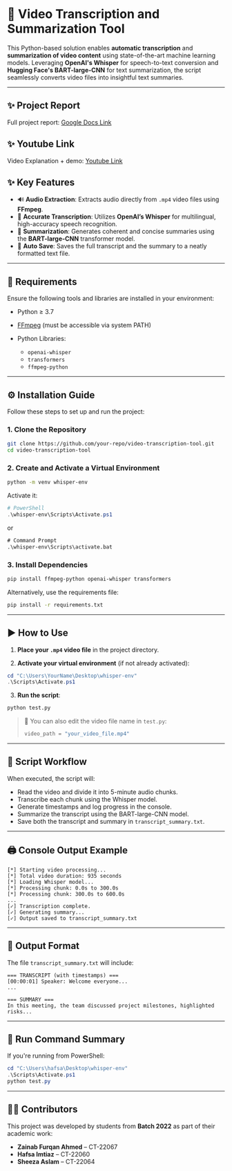 
# 🎥 Video Transcription and Summarization Tool

This Python-based solution enables **automatic transcription** and **summarization of video content** using state-of-the-art machine learning models. Leveraging **OpenAI's Whisper** for speech-to-text conversion and **Hugging Face's BART-large-CNN** for text summarization, the script seamlessly converts video files into insightful text summaries.

---
## ✨ Project Report

Full project report: [Google Docs Link](https://docs.google.com/document/d/1uH4otyxasE608TnfxS0YuzU77NniHZed5bbi-1HAeok/edit?usp=sharing)


## ✨ Youtube Link

Video Explanation + demo: [Youtube Link](https://youtu.be/VwW_Afq_0Yg)

## ✨ Key Features

* 🔊 **Audio Extraction**: Extracts audio directly from `.mp4` video files using **FFmpeg**.
* 📝 **Accurate Transcription**: Utilizes **OpenAI’s Whisper** for multilingual, high-accuracy speech recognition.
* 📄 **Summarization**: Generates coherent and concise summaries using the **BART-large-CNN** transformer model.
* 💾 **Auto Save**: Saves the full transcript and the summary to a neatly formatted text file.

---

## 🧰 Requirements

Ensure the following tools and libraries are installed in your environment:

* Python ≥ 3.7
* [FFmpeg](https://ffmpeg.org/download.html) (must be accessible via system PATH)
* Python Libraries:

  * `openai-whisper`
  * `transformers`
  * `ffmpeg-python`

---

## ⚙️ Installation Guide

Follow these steps to set up and run the project:

### 1. Clone the Repository

```bash
git clone https://github.com/your-repo/video-transcription-tool.git
cd video-transcription-tool
```

### 2. Create and Activate a Virtual Environment

```bash
python -m venv whisper-env
```

Activate it:

```powershell
# PowerShell
.\whisper-env\Scripts\Activate.ps1
```

or

```cmd
# Command Prompt
.\whisper-env\Scripts\activate.bat
```

### 3. Install Dependencies

```bash
pip install ffmpeg-python openai-whisper transformers
```

Alternatively, use the requirements file:

```bash
pip install -r requirements.txt
```

---

## ▶️ How to Use

1. **Place your `.mp4` video file** in the project directory.

2. **Activate your virtual environment** (if not already activated):

```powershell
cd "C:\Users\YourName\Desktop\whisper-env"
.\Scripts\Activate.ps1
```

3. **Run the script**:

```bash
python test.py
```

> 🔁 You can also edit the video file name in `test.py`:
>
> ```python
> video_path = "your_video_file.mp4"
> ```

---

## 📌 Script Workflow

When executed, the script will:

* Read the video and divide it into 5-minute audio chunks.
* Transcribe each chunk using the Whisper model.
* Generate timestamps and log progress in the console.
* Summarize the transcript using the BART-large-CNN model.
* Save both the transcript and summary in `transcript_summary.txt`.

---

## 🖨️ Console Output Example

```
[*] Starting video processing...
[*] Total video duration: 935 seconds
[*] Loading Whisper model...
[*] Processing chunk: 0.0s to 300.0s
[*] Processing chunk: 300.0s to 600.0s
...
[✓] Transcription complete.
[✓] Generating summary...
[✓] Output saved to transcript_summary.txt
```

---

## 📄 Output Format

The file `transcript_summary.txt` will include:

```
=== TRANSCRIPT (with timestamps) ===
[00:00:01] Speaker: Welcome everyone...
...

=== SUMMARY ===
In this meeting, the team discussed project milestones, highlighted risks...
```

---

## 🏁 Run Command Summary

If you're running from PowerShell:

```powershell
cd "C:\Users\hafsa\Desktop\whisper-env"
.\Scripts\Activate.ps1
python test.py
```

---

## 👩‍💻 Contributors

This project was developed by students from **Batch 2022** as part of their academic work:

* **Zainab Furqan Ahmed** – CT-22067
* **Hafsa Imtiaz** – CT-22060
* **Sheeza Aslam** – CT-22064


